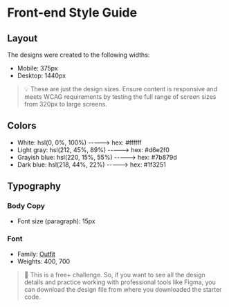 # Front-end Style Guide

## Layout

The designs were created to the following widths:

- Mobile: 375px
- Desktop: 1440px

> 💡 These are just the design sizes. Ensure content is responsive and meets WCAG requirements by testing the full range of screen sizes from 320px to large screens.

## Colors

- White: hsl(0, 0%, 100%) -----> hex: 	#ffffff
- Light gray: hsl(212, 45%, 89%) -----> hex: #d6e2f0
- Grayish blue: hsl(220, 15%, 55%) -----> hex: #7b879d
- Dark blue: hsl(218, 44%, 22%) -----> hex: #1f3251

## Typography

### Body Copy

- Font size (paragraph): 15px

### Font

- Family: [Outfit](https://fonts.google.com/specimen/Outfit)
- Weights: 400, 700

> 💎 This is a free+ challenge. So, if you want to see all the design details and practice working with professional tools like Figma, you can download the design file from where you downloaded the starter code.

